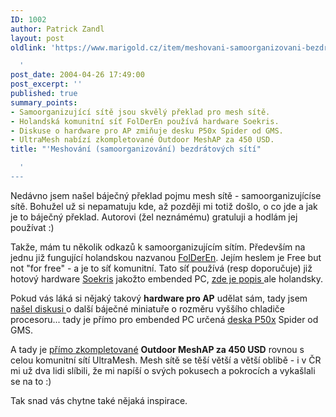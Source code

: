 ```yaml
---
ID: 1002
author: Patrick Zandl
layout: post
oldlink: 'https://www.marigold.cz/item/meshovani-samoorganizovani-bezdratovych-siti

  '
post_date: 2004-04-26 17:49:00
post_excerpt: ''
published: true
summary_points:
- Samoorganizující sítě jsou skvělý překlad pro mesh sítě.
- Holandská komunitní síť FolDerEn používá hardware Soekris.
- Diskuse o hardware pro AP zmiňuje desku P50x Spider od GMS.
- UltraMesh nabízí zkompletované Outdoor MeshAP za 450 USD.
title: "'Meshování (samoorganizování) bezdrátových sítí"

  '
---
```


<p>
Nedávno jsem našel báječný překlad pojmu mesh sítě - samoorganizujícíse sítě. Bohužel už si nepamatuju kde, až později mi totiž došlo, o co jde a jak je to báječný překlad. Autorovi (žel neznámému) gratuluji a hodlám jej používat :)</p>

<p>
Takže, mám tu několik odkazů k samoorganizujícím sítím. Především na jednu již fungující holandskou nazvanou <A href="http://www.amsterdam-wireless.nl/oost/moin.cgi/FolDerEn" target=_blank>FolDerEn</A>. Jejím heslem je Free but not "for free" - a je to síť komunitní. Tato síť používá (resp doporučuje) již hotový hardware <A href="http://www.soekris.com/" target=_blank>Soekris</A>&#160;jakožto embended PC, <A href="http://www.amsterdam-wireless.nl/oost/moin.cgi/SoeKris" target=_blank>zde je popis </A>ale holandsky.</p>

<p>
Pokud vás láká si nějaký takový <STRONG>hardware pro AP</STRONG> udělat sám, tady jsem <A href="http://www.piertopier.net/forum/YaBB.pl?board=news;action=display;num=1076929599" target=_blank>našel diskusi </A>o další báječné miniatuře o rozměru vyššího chladiče procesoru... tady je přímo pro embended PC určená <A href="http://www.gms4vme.com/P50x_Spider.html" target=_blank>deska P50x</A>&#160;Spider od GMS. </p>

<p>
A tady je <A href="http://www.ultramesh.com/clients.html" target=_blank>přímo zkompletované</A> <STRONG>Outdoor MeshAP za 450 USD</STRONG> rovnou s celou komunitní sítí UltraMesh. Mesh sítě se těší větší a větší oblibě - i v ČR mi už dva lidi slíbili, že mi napíší o svých pokusech a pokrocích a vykašlali se na to :)</p>

<p>
Tak snad vás chytne také nějaká inspirace. </p>
